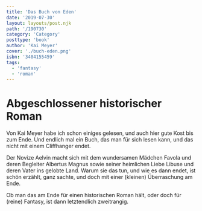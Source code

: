 ```yaml
---
title: 'Das Buch von Eden'
date: '2019-07-30'
layout: layouts/post.njk
path: '/190730'
category: 'Category'
posttype: 'book'
author: 'Kai Meyer'
cover: './buch-eden.png'
isbn: '3404155459'
tags:
  - 'fantasy'
  - 'roman'
---
```


# Abgeschlossener historischer Roman

Von Kai Meyer habe ich schon einiges gelesen, und auch hier gute Kost bis zum Ende. Und endlich mal ein Buch, das man für sich lesen kann, und das nicht mit einem Cliffhanger endet.

Der Novize Aelvin macht sich mit dem wundersamen Mädchen Favola und deren Begleiter Albertus Magnus sowie seiner heimlichen Liebe Libuse und deren Vater ins gelobte Land. Warum sie das tun, und wie es dann endet, ist schön erzählt, ganz sachte, und doch mit einer (kleinen) Überraschung am Ende.

Ob man das am Ende für einen historischen Roman hält, oder doch für (reine) Fantasy, ist dann letztendlich zweitrangig.
